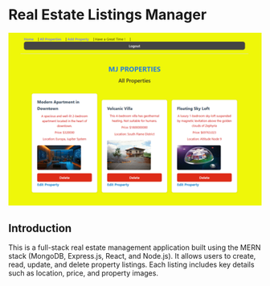 <h1>Real Estate Listings Manager</h1>

<img src="./MJPROPERTIES.png" />

<h2>Introduction</h2>

<p>
This is a full-stack real estate management application built using the MERN stack (MongoDB, Express.js, React, and Node.js). It allows users to create, read, update, and delete property listings. Each listing includes key details such as location, price, and property images.
</p>